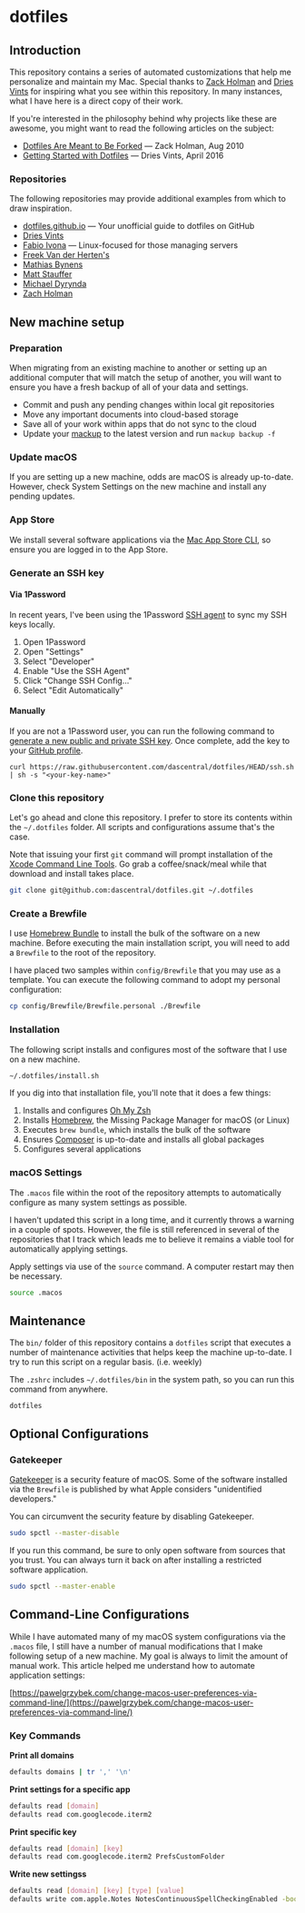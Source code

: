 # dotfiles

## Introduction

This repository contains a series of automated customizations that help me personalize and maintain my Mac. Special thanks to [Zack Holman](https://zachholman.com/) and [Dries Vints](https://driesvints.com/) for inspiring what you see within this repository. In many instances, what I have here is a direct copy of their work.

If you're interested in the philosophy behind why projects like these are awesome, you might want to read the following articles on the subject:

* [Dotfiles Are Meant to Be Forked](http://zachholman.com/2010/08/dotfiles-are-meant-to-be-forked/) — Zack Holman, Aug 2010
* [Getting Started with Dotfiles](https://driesvints.com/blog/getting-started-with-dotfiles/) — Dries Vints, April 2016

### Repositories

The following repositories may provide additional examples from which to draw inspiration.

* [dotfiles.github.io](https://dotfiles.github.io/) — Your unofficial guide to dotfiles on GitHub
* [Dries Vints](https://github.com/driesvints/dotfiles)
* [Fabio Ivona](https://github.com/fabio-ivona/.dotfiles) — Linux-focused for those managing servers
* [Freek Van der Herten's](https://github.com/freekmurze/dotfiles)
* [Mathias Bynens](https://github.com/mathiasbynens/dotfiles)
* [Matt Stauffer](github.com/mattstauffer/dotfiles/)
* [Michael Dyrynda](https://github.com/michaeldyrynda/dotfiles)
* [Zach Holman](https://github.com/holman/dotfiles)

## New machine setup

### Preparation

When migrating from an existing machine to another or setting up an additional computer that will match the setup of another, you will want to ensure you have a fresh backup of all of your data and settings.

- Commit and push any pending changes within local git repositories
- Move any important documents into cloud-based storage
- Save all of your work within apps that do not sync to the cloud
- Update your [mackup](https://github.com/lra/mackup) to the latest version and run `mackup backup -f`

### Update macOS

If you are setting up a new machine, odds are macOS is already up-to-date. However, check System Settings on the new machine and install any pending updates.

### App Store

We install several software applications via the [Mac App Store CLI](https://github.com/mas-cli/mas), so ensure you are logged in to the App Store.

### Generate an SSH key

#### Via 1Password

In recent years, I've been using the 1Password [SSH agent](https://developer.1password.com/docs/ssh/get-started/#step-3-turn-on-the-1password-ssh-agent) to sync my SSH keys locally.

1. Open 1Password
2. Open "Settings"
3. Select "Developer"
4. Enable "Use the SSH Agent"
5. Click "Change SSH Config..."
6. Select "Edit Automatically"

#### Manually

If you are not a 1Password user, you can run the following command to [generate a new public and private SSH key](https://docs.github.com/en/github/authenticating-to-github/generating-a-new-ssh-key-and-adding-it-to-the-ssh-agent). Once complete, add the key to your [GitHub profile](https://github.com/settings/keys).

```shell
curl https://raw.githubusercontent.com/dascentral/dotfiles/HEAD/ssh.sh | sh -s "<your-key-name>"
```

### Clone this repository

Let's go ahead and clone this repository. I prefer to store its contents within the `~/.dotfiles` folder. All scripts and configurations assume that's the case.

Note that issuing your first `git` command will prompt installation of the [Xcode Command Line Tools](https://mac.install.guide/commandlinetools/index.html). Go grab a coffee/snack/meal while that download and install takes place.

```bash
git clone git@github.com:dascentral/dotfiles.git ~/.dotfiles
```

### Create a Brewfile

I use [Homebrew Bundle](https://github.com/Homebrew/homebrew-bundle) to install the bulk of the software on a new machine. Before executing the main installation script, you will need to add a `Brewfile` to the root of the repository.

I have placed two samples within `config/Brewfile` that you may use as a template. You can execute the following command to adopt my personal configuration:

```bash
cp config/Brewfile/Brewfile.personal ./Brewfile
```

### Installation

The following script installs and configures most of the software that I use on a new machine.

```bash
~/.dotfiles/install.sh
```

If you dig into that installation file, you'll note that it does a few things:

1. Installs and configures [Oh My Zsh](https://ohmyz.sh/)
2. Installs [Homebrew](https://brew.sh/), the Missing Package Manager for macOS (or Linux)
3. Executes `brew bundle`, which installs the bulk of the software
4. Ensures [Composer](https://getcomposer.org/) is up-to-date and installs all global packages
5. Configures several applications

### macOS Settings

The `.macos` file within the root of the repository attempts to automatically configure as many system settings as possible.

I haven't updated this script in a long time, and it currently throws a warning in a couple of spots. However, the file is still referenced in several of the repositories that I track which leads me to believe it remains a viable tool for automatically applying settings.

Apply settings via use of the `source` command. A computer restart may then be necessary.

```bash
source .macos
```

## Maintenance

The `bin/` folder of this repository contains a `dotfiles` script that executes a number of maintenance activities that helps keep the machine up-to-date. I try to run this script on a regular basis. (i.e. weekly)

The `.zshrc` includes `~/.dotfiles/bin` in the system path, so you can run this command from anywhere.

```shell
dotfiles
```

## Optional Configurations

### Gatekeeper

[Gatekeeper](https://en.wikipedia.org/wiki/Gatekeeper_(macOS)) is a security feature of macOS. Some of the software installed via the `Brewfile` is published by what Apple considers "unidentified developers."

You can circumvent the security feature by disabling Gatekeeper.

```bash
sudo spctl --master-disable
```

If you run this command, be sure to only open software from sources that you trust. You can always turn it back on after installing a restricted software application.

```bash
sudo spctl --master-enable
```

## Command-Line Configurations

While I have automated many of my macOS system configurations via the `.macos` file, I still have a number of manual modifications that I make following setup of a new machine. My goal is always to limit the amount of manual work. This article helped me understand how to automate application settings:

[https://pawelgrzybek.com/change-macos-user-preferences-via-command-line/](https://pawelgrzybek.com/change-macos-user-preferences-via-command-line/)

### Key Commands

**Print all domains**

```bash
defaults domains | tr ',' '\n'
```

**Print settings for a specific app**

```bash
defaults read [domain]
defaults read com.googlecode.iterm2
```

**Print specific key**

```bash
defaults read [domain] [key]
defaults read com.googlecode.iterm2 PrefsCustomFolder
```

**Write new settingss**

```bash
defaults read [domain] [key] [type] [value]
defaults write com.apple.Notes NotesContinuousSpellCheckingEnabled -bool true
```
